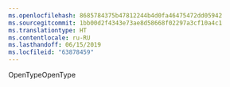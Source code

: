 ```yaml
---
ms.openlocfilehash: 8685784375b47812244b4d0fa46475472dd05942
ms.sourcegitcommit: 1bb00d2f4343e73ae8d58668f02297a3cf10a4c1
ms.translationtype: HT
ms.contentlocale: ru-RU
ms.lasthandoff: 06/15/2019
ms.locfileid: "63878459"
---
```

<span data-ttu-id="75a6f-101">OpenType</span><span class="sxs-lookup"><span data-stu-id="75a6f-101">OpenType</span></span>